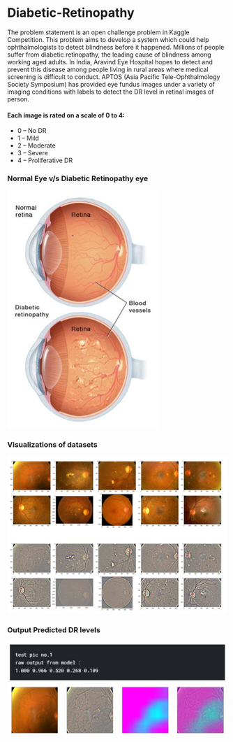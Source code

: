 # Diabetic-Retinopathy
The problem statement is an open challenge problem in Kaggle Competition. This problem aims to develop a system which could help ophthalmologists to detect blindness before it happened. Millions of people suffer from diabetic retinopathy, the leading cause of blindness among working aged adults. In India, Aravind Eye Hospital hopes to detect and prevent this disease among people living in rural areas where medical screening is difficult to conduct. APTOS (Asia Pacific Tele-Ophthalmology Society Symposium) has provided eye fundus
images under a variety of imaging conditions with labels to detect the DR level in retinal images of person. 

#### Each image is rated on a scale of 0 to 4:
* 0 – No DR
* 1 – Mild
* 2 – Moderate
* 3 – Severe
* 4 – Proliferative DR

### Normal Eye v/s Diabetic Retinopathy eye
![Normal Eye v/s Diabetic Retinopathy Eye](/Images/img0.PNG)

### Visualizations of datasets
![Visualizations of datasets](/Images/img1.PNG)

### Output Predicted DR levels
![Output](/Images/img2.PNG)
